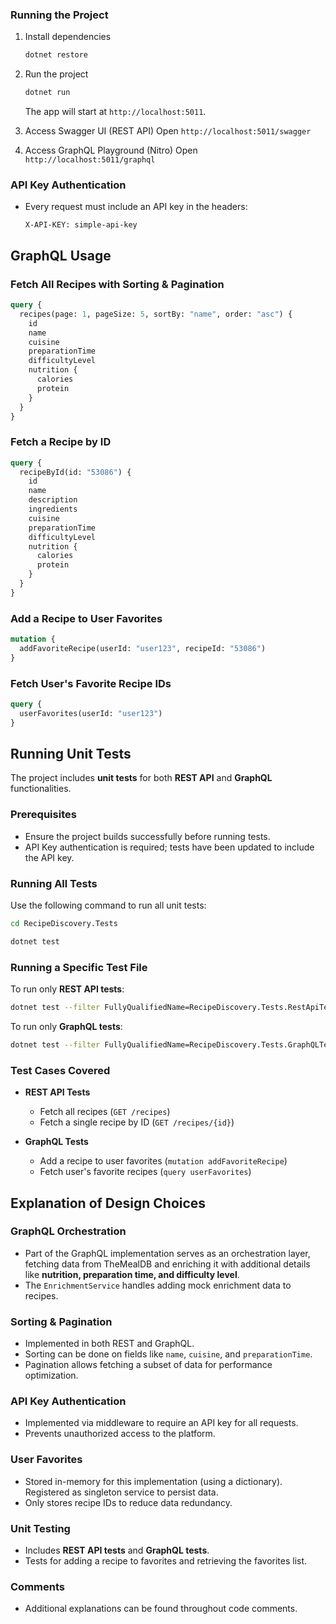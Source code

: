 ### Running the Project
1. Install dependencies
   ```bash
   dotnet restore
   ```

2. Run the project
   ```bash
   dotnet run
   ```
   The app will start at `http://localhost:5011`.

3. Access Swagger UI (REST API)
   Open `http://localhost:5011/swagger`

4. Access GraphQL Playground (Nitro)
   Open `http://localhost:5011/graphql`

### API Key Authentication
- Every request must include an API key in the headers:
  ```
  X-API-KEY: simple-api-key
  ```

## GraphQL Usage
### Fetch All Recipes with Sorting & Pagination
```graphql
query {
  recipes(page: 1, pageSize: 5, sortBy: "name", order: "asc") {
    id
    name
    cuisine
    preparationTime
    difficultyLevel
    nutrition {
      calories
      protein
    }
  }
}
```

### Fetch a Recipe by ID
```graphql
query {
  recipeById(id: "53086") {
    id
    name
    description
    ingredients
    cuisine
    preparationTime
    difficultyLevel
    nutrition {
      calories
      protein
    }
  }
}
```

### Add a Recipe to User Favorites
```graphql
mutation {
  addFavoriteRecipe(userId: "user123", recipeId: "53086") 
}
```

### Fetch User's Favorite Recipe IDs
```graphql
query {
  userFavorites(userId: "user123")
}
```

## Running Unit Tests
The project includes **unit tests** for both **REST API** and **GraphQL** functionalities.

### Prerequisites
- Ensure the project builds successfully before running tests.
- API Key authentication is required; tests have been updated to include the API key.

### Running All Tests
Use the following command to run all unit tests:
```bash
cd RecipeDiscovery.Tests
```
```bash
dotnet test
```

### Running a Specific Test File
To run only **REST API tests**:
```bash
dotnet test --filter FullyQualifiedName=RecipeDiscovery.Tests.RestApiTests
```

To run only **GraphQL tests**:
```bash
dotnet test --filter FullyQualifiedName=RecipeDiscovery.Tests.GraphQLTests
```

### Test Cases Covered
- **REST API Tests**
  - Fetch all recipes (`GET /recipes`)
  - Fetch a single recipe by ID (`GET /recipes/{id}`)

- **GraphQL Tests**
  - Add a recipe to user favorites (`mutation addFavoriteRecipe`)
  - Fetch user's favorite recipes (`query userFavorites`)

## Explanation of Design Choices
### GraphQL Orchestration
- Part of the GraphQL implementation serves as an orchestration layer, fetching data from TheMealDB and enriching it with additional details like **nutrition, preparation time, and difficulty level**.
- The `EnrichmentService` handles adding mock enrichment data to recipes.

### Sorting & Pagination
- Implemented in both REST and GraphQL.
- Sorting can be done on fields like `name`, `cuisine`, and `preparationTime`.
- Pagination allows fetching a subset of data for performance optimization.

### API Key Authentication
- Implemented via middleware to require an API key for all requests.
- Prevents unauthorized access to the platform.

### User Favorites
- Stored in-memory for this implementation (using a dictionary). Registered as singleton service to persist data.
- Only stores recipe IDs to reduce data redundancy.

### Unit Testing
- Includes **REST API tests** and **GraphQL tests**.
- Tests for adding a recipe to favorites and retrieving the favorites list.

### Comments
- Additional explanations can be found throughout code comments.
```